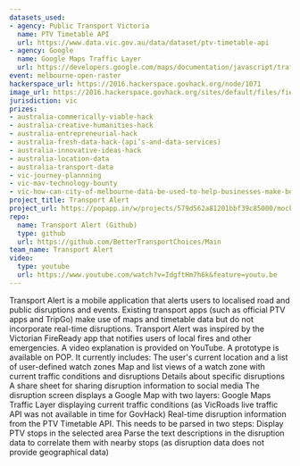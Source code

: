 ```yaml
---
datasets_used:
- agency: Public Transport Victoria
  name: PTV Timetable API
  url: https://www.data.vic.gov.au/data/dataset/ptv-timetable-api
- agency: Google
  name: Google Maps Traffic Layer
  url: https://developers.google.com/maps/documentation/javascript/trafficlayer
event: melbourne-open-raster
hackerspace_url: https://2016.hackerspace.govhack.org/node/1071
image_url: https://2016.hackerspace.govhack.org/sites/default/files/field/image/Icon_0.png
jurisdiction: vic
prizes:
- australia-commerically-viable-hack
- australia-creative-humanities-hack
- australia-entrepreneurial-hack
- australia-fresh-data-hack-(api’s-and-data-services)
- australia-innovative-ideas-hack
- australia-location-data
- australia-transport-data
- vic-journey-plannning
- vic-mav-technology-bounty
- vic-how-can-city-of-melbourne-data-be-used-to-help-businesses-make-better-decisions?
project_title: Transport Alert
project_url: https://popapp.in/w/projects/579d562a81201bbf39c85000/mockups
repo:
  name: Transport Alert (Github)
  type: github
  url: https://github.com/BetterTransportChoices/Main
team_name: Transport Alert
video:
  type: youtube
  url: https://www.youtube.com/watch?v=IdgftHm7h6k&feature=youtu.be
---
```


Transport Alert is a mobile application that alerts users to localised road and public disruptions and events. Existing transport apps (such as official PTV apps and TripGo) make use of maps and timetable data but do not incorporate real-time disruptions.
Transport Alert was inspired by the Victorian FireReady app that notifies users of local fires and other emergencies.
A video explanation is provided on YouTube.
A prototype is available on POP. It currently includes:
The user's current location and a list of user-defined watch zones
Map and list views of a watch zone with current traffic conditions and disruptions
Details about specific disruptions
A share sheet for sharing disruption information to social media
The disruption screen displays a Google Map with two layers:
Google Maps Traffic Layer displaying current traffic conditions (as VicRoads live traffic API was not available in time for GovHack)
Real-time disruption information from the PTV Timetable API. This needs to be parsed in two steps:
Display PTV stops in the selected area
Parse the text descriptions in the disruption data to correlate them with nearby stops (as disruption data does not provide geographical data)